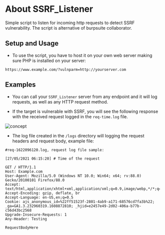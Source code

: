 # About SSRF_Listener
Simple script to listen for incoming http requests to detect SSRF vulnerability. The script is alternative of burpsuite collaborator.

## Setup and Usage

- To use the script, you have to host it on your own web server making sure PHP is installed on your server:

```
https://www.example.com/?vulnparm=http://yourserver.com
```

## Examples

- You can call your `SSRF_Listener` server from any endpoint and it will log requests, as well as any HTTP request method.

- If the target is vulnerable with SSRF, you will see the following response with the received request logged in the `req-time.log` file.

![concept](https://user-images.githubusercontent.com/54465159/119935843-6ff95200-bf88-11eb-95cc-06e52d3686ce.PNG)

- The log file created in the `/logs` directory will logging the request headers and request body, example file:

```
#req-1622096120.log, request log file sample:

[27/05/2021 06:15:20] # Time of the request

GET / HTTP/1.1
Host: Example.com
User-Agent: Mozilla/5.0 (Windows NT 10.0; Win64; x64; rv:88.0) Gecko/20100101 Firefox/88.0
Accept: text/html,application/xhtml+xml,application/xml;q=0.9,image/webp,*/*;q=0.8
Accept-Encoding: gzip, deflate, br
Accept-Language: en-US,en;q=0.5
Cookie: ajs_anonymous_id=%22ff51523f-2801-4ab9-a171-68576cd7fa3b%22; _ga=GA1.3.232960319.1608872810; _hjid=e2457e49-2d02-406a-b77b-c56d43bc2568
Upgrade-Insecure-Requests: 1
Any-Header: Testing

RequestBodyHere
```
